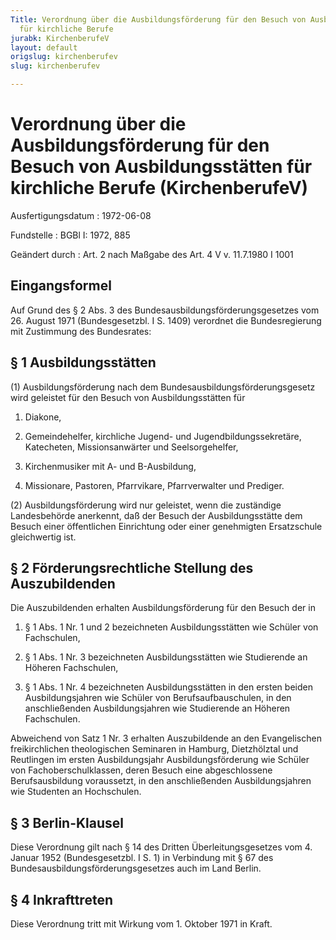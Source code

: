 ```yaml
---
Title: Verordnung über die Ausbildungsförderung für den Besuch von Ausbildungsstätten
  für kirchliche Berufe
jurabk: KirchenberufeV
layout: default
origslug: kirchenberufev
slug: kirchenberufev

---
```


# Verordnung über die Ausbildungsförderung für den Besuch von Ausbildungsstätten für kirchliche Berufe (KirchenberufeV)

Ausfertigungsdatum
:   1972-06-08

Fundstelle
:   BGBl I: 1972, 885

Geändert durch
:   Art. 2 nach Maßgabe des Art. 4 V v. 11.7.1980 I 1001


## Eingangsformel

Auf Grund des § 2 Abs. 3 des Bundesausbildungsförderungsgesetzes vom
26\. August 1971 (Bundesgesetzbl. I S. 1409) verordnet die
Bundesregierung mit Zustimmung des Bundesrates:


## § 1 Ausbildungsstätten

(1) Ausbildungsförderung nach dem Bundesausbildungsförderungsgesetz
wird geleistet für den Besuch von Ausbildungsstätten für

1.  Diakone,


2.  Gemeindehelfer, kirchliche Jugend- und Jugendbildungssekretäre,
    Katecheten, Missionsanwärter und Seelsorgehelfer,


3.  Kirchenmusiker mit A- und B-Ausbildung,


4.  Missionare, Pastoren, Pfarrvikare, Pfarrverwalter und Prediger.




(2) Ausbildungsförderung wird nur geleistet, wenn die zuständige
Landesbehörde anerkennt, daß der Besuch der Ausbildungsstätte dem
Besuch einer öffentlichen Einrichtung oder einer genehmigten
Ersatzschule gleichwertig ist.


## § 2 Förderungsrechtliche Stellung des Auszubildenden

Die Auszubildenden erhalten Ausbildungsförderung für den Besuch der in

1.  § 1 Abs. 1 Nr. 1 und 2 bezeichneten Ausbildungsstätten wie Schüler von
    Fachschulen,


2.  § 1 Abs. 1 Nr. 3 bezeichneten Ausbildungsstätten wie Studierende an
    Höheren Fachschulen,


3.  § 1 Abs. 1 Nr. 4 bezeichneten Ausbildungsstätten in den ersten beiden
    Ausbildungsjahren wie Schüler von Berufsaufbauschulen, in den
    anschließenden Ausbildungsjahren wie Studierende an Höheren
    Fachschulen.



Abweichend von Satz 1 Nr. 3 erhalten Auszubildende an den
Evangelischen freikirchlichen theologischen Seminaren in Hamburg,
Dietzhölztal und Reutlingen im ersten Ausbildungsjahr
Ausbildungsförderung wie Schüler von Fachoberschulklassen, deren
Besuch eine abgeschlossene Berufsausbildung voraussetzt, in den
anschließenden Ausbildungsjahren wie Studenten an Hochschulen.


## § 3 Berlin-Klausel

Diese Verordnung gilt nach § 14 des Dritten Überleitungsgesetzes vom
4\. Januar 1952 (Bundesgesetzbl. I S. 1) in Verbindung mit § 67 des
Bundesausbildungsförderungsgesetzes auch im Land Berlin.


## § 4 Inkrafttreten

Diese Verordnung tritt mit Wirkung vom 1. Oktober 1971 in Kraft.

